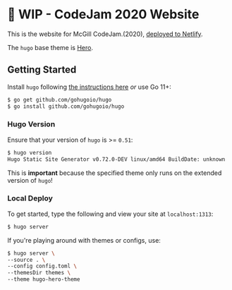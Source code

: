 # 🚧 WIP - CodeJam 2020 Website

This is the website for McGill CodeJam.(2020), [deployed to Netlify](https://codejam2020.netlify.app).

The `hugo` base theme is [Hero](https://themes.gohugo.io/hugo-hero-theme).

## Getting Started

Install `hugo` following [the instructions here](https://gohugo.io/getting-started/installing/) _or_ use Go 11+:

```bash
$ go get github.com/gohugoio/hugo
$ go install github.com/gohugoio/hugo
```

### Hugo Version

Ensure that your version of `hugo` is >= `0.51`:

```bash
$ hugo version
Hugo Static Site Generator v0.72.0-DEV linux/amd64 BuildDate: unknown
```

This is **important** because the specified theme only runs on the extended version of `hugo`!

### Local Deploy

To get started, type the following and view your site at `localhost:1313`:

```bash
$ hugo server
```

If you're playing around with themes or configs, use:

```bash
$ hugo server \
--source . \
--config config.toml \
--themesDir themes \
--theme hugo-hero-theme
```
